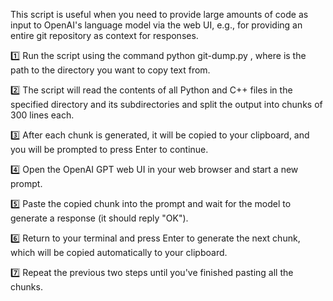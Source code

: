 This script is useful when you need to provide large amounts of code as input to OpenAI's language model via the web UI, e.g., for providing an entire git repository as context for responses.

1️⃣ Run the script using the command python git-dump.py <directory>, where <directory> is the path to the directory you want to copy text from.

2️⃣ The script will read the contents of all Python and C++ files in the specified directory and its subdirectories and split the output into chunks of 300 lines each.

3️⃣ After each chunk is generated, it will be copied to your clipboard, and you will be prompted to press Enter to continue.

4️⃣ Open the OpenAI GPT web UI in your web browser and start a new prompt.

5️⃣ Paste the copied chunk into the prompt and wait for the model to generate a response (it should reply "OK").

6️⃣ Return to your terminal and press Enter to generate the next chunk, which will be copied automatically to your clipboard.

7️⃣ Repeat the previous two steps until you've finished pasting all the chunks.

